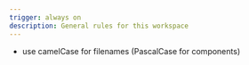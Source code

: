 ```yaml
---
trigger: always on
description: General rules for this workspace
---
```


- use camelCase for filenames (PascalCase for components)
